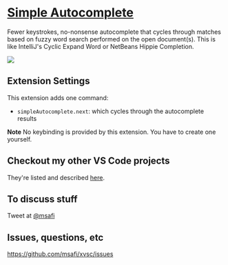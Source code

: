 # [Simple Autocomplete](https://marketplace.visualstudio.com/items?itemName=mksafi.simple-autocomplete)

Fewer keystrokes, no-nonsense autocomplete that cycles through matches based on fuzzy word search performed on the open document(s). This is like IntelliJ's Cyclic Expand Word or NetBeans Hippie Completion.

![](https://raw.githubusercontent.com/msafi/xvsc/master/simpleAutocomplete/demoFiles/demo.gif)

## Extension Settings

This extension adds one command:

* `simpleAutocomplete.next`: which cycles through the autocomplete results

**Note** No keybinding is provided by this extension. You have to create one yourself.

## Checkout my other VS Code projects

They're listed and described [here](https://github.com/msafi/xvsc#projects-in-this-repo).

## To discuss stuff

Tweet at [@msafi](https://twitter.com/msafi)

## Issues, questions, etc

https://github.com/msafi/xvsc/issues
